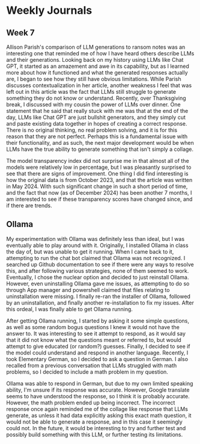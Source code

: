# Weekly Journals

## Week 7
Allison Parish's comparison of LLM generations to ransom notes was an interesting one that reminded me of how I have heard others describe LLMs and their generations. Looking back on my history using LLMs like Chat GPT, it started as an amazement and awe in its capability, but as I learned more about how it functioned and what the generated responses actually are, I began to see how they still have obvious limitations. While Parish discusses contextualization in her article, another weakness I feel that was left out in this article was the fact that LLMs still struggle to generate something they do not know or understand. Recently, over Thanksgiving break, I discussed with my cousin the power of LLMs over dinner. One statement that he said that really stuck with me was that at the end of the day, LLMs like Chat GPT are just bullshit generators, and they simply cut and paste existing data together in hopes of creating a correct response. There is no original thinking, no real problem solving, and it is for this reason that they are not perfect. Perhaps this is a fundamental issue with their functionality, and as such, the next major development would be when LLMs have the true ability to generate something that isn't simply a collage.

The model transparency index did not surprise me in that almost all of the models were relatively low in percentage, but I was pleasantly surprised to see that there are signs of improvement. One thing I did find interesting is how the original data is from October 2023, and that the article was written in May 2024. With such significant change in such a short period of time, and the fact that now (as of December 2024) has been another 7 months, I am interested to see if these transparency scores have changed since, and if there are trends. 

## Ollama
My experimentation with Ollama was definitely less than ideal, but I was eventually able to play around with it. Originally, I installed Ollama in class the day of, but was unable to get it running. When I came back to it, attempting to run the chat bot claimed that Ollama was not recognized. I searched up Github documentation to see if there were any ways to resolve this, and after following various strategies, none of them seemed to work. Eventually, I chose the nuclear option and decided to just reinstall Ollama. However, even uninstalling Ollama gave me issues, as attempting to do so through App manager and powershell claimed that files relating to uninstallation were missing. I finally re-ran the installer of Ollama, followed by an uninstallation, and finally another re-installation to fix my issues. After this ordeal, I was finally able to get Ollama running.



After getting Ollama running, I started by asking it some simple questions, as well as some random bogus questions I knew it would not have the answer to. It was interesting to see it attempt to respond, as it would say that it did not know what the questions meant or referred to, but would attempt to give educated (or random?) guesses. Finally, I decided to see if the model could understand and respond in another language. Recently, I took Elementary German, so I decided to ask a question in German. I also recalled from a previous conversation that LLMs struggled with math problems, so I decided to include a math problem in my question.



Ollama was able to respond in German, but due to my own limited speaking ability, I'm unsure if its response was accurate. However, Google translate seems to have understood the response, so I think it is probably accurate. However, the math problem ended up being incorrect. The incorrect response once again reminded me of the collage like response that LLMs generate, as unless it had data explicitly asking this exact math question, it would not be able to generate a response, and in this case it seemingly could not. In the future, it would be interesting to try and further test and possibly build something with this LLM, or further testing its limitations. 
